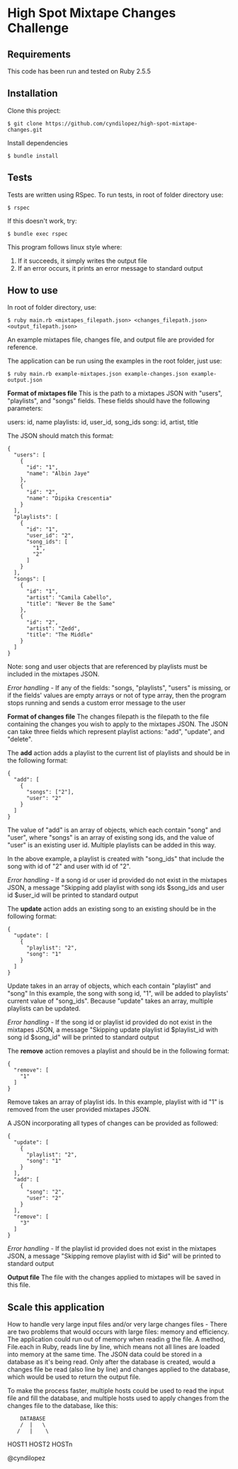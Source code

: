 # High Spot Mixtape Changes Challenge

## Requirements
This code has been run and tested on Ruby 2.5.5

## Installation
Clone this project:
```
$ git clone https://github.com/cyndilopez/high-spot-mixtape-changes.git
```
Install dependencies

```
$ bundle install
```

## Tests
Tests are written using RSpec. To run tests, in root of folder directory use:

```
$ rspec
```

If this doesn't work, try:

```
$ bundle exec rspec
```

This program follows linux style where:
1. If it succeeds, it simply writes the output file
2. If an error occurs, it prints an error message to standard output

## How to use

In root of folder directory, use:

```
$ ruby main.rb <mixtapes_filepath.json> <changes_filepath.json> <output_filepath.json>
```

An example mixtapes file, changes file, and output file are provided for reference.

The application can be run using the examples in the root folder, just use:

```
$ ruby main.rb example-mixtapes.json example-changes.json example-output.json
```

**Format of mixtapes file**
This is the path to a mixtapes JSON with "users", "playlists", and "songs" fields.
These fields should have the following parameters:

users: id, name
playlists: id, user_id, song_ids
song: id, artist, title

The JSON should match this format:
```
{
  "users": [
    {
      "id": "1",
      "name": "Albin Jaye"
    },
    {
      "id": "2",
      "name": "Dipika Crescentia"
    }
  ],
  "playlists": [
    {
      "id": "1",
      "user_id": "2",
      "song_ids": [
        "1",
        "2"
      ]
    }
  ],
  "songs": [
    {
      "id": "1",
      "artist": "Camila Cabello",
      "title": "Never Be the Same"
    },
    {
      "id": "2",
      "artist": "Zedd",
      "title": "The Middle"
    }
  ]
}

```
Note: song and user objects that are referenced by playlists must be included in the mixtapes JSON.

*Error handling* - If any of the fields: "songs, "playlists", "users" is missing, or if the fields' values are empty arrays or not of type array, then the program stops running and sends a custom error message to the user

**Format of changes file**
The changes filepath is the filepath to the file containing the changes you wish to apply to the mixtapes JSON. The JSON can take three fields which represent playlist actions: "add", "update", and "delete".

The **add** action adds a playlist to the current list of playlists and should be in the following format:

```
{
  "add": [
    {
      "songs": ["2"],
      "user": "2"
    }
  ]
}
```

The value of "add" is an array of objects, which each contain "song" and "user", where "songs" is an array of existing song ids, and the value of "user" is an existing user id. Multiple playlists can be added in this way.

In the above example, a playlist is created with "song_ids" that include the song with id of "2" and user with id of "2".

*Error handling* - If a song id or user id provided do not exist in the mixtapes JSON, a message "Skipping add playlist with song ids $song_ids and user id $user_id will be printed to standard output

The **update** action adds an existing song to an existing should be in the following format:

```
{
  "update": [
    {
      "playlist": "2",
      "song": "1"
    }
  ]
}
```

Update takes in an array of objects, which each contain "playlist" and "song" In this example, the song with song id, "1", will be added to playlists' current value of "song_ids". Because "update" takes an array, multiple playlists can be updated.

*Error handling* - If the song id or playlist id provided do not exist in the mixtapes JSON, a message "Skipping update playlist id $playlist_id with song id $song_id" will be printed to standard output

The **remove** action removes a playlist and should be in the following format:

```
{
  "remove": [
    "1"
  ]
}
```

Remove takes an array of playlist ids. In this example, playlist with id "1" is removed from the user provided mixtapes JSON.

A JSON incorporating all types of changes can be provided as followed:

```
{
  "update": [
    {
      "playlist": "2",
      "song": "1"
    }
  ],
  "add": [
    {
      "song": "2",
      "user": "2"
    }
  ],
  "remove": [
    "3"
  ]
}
```

*Error handling* - If the playlist id provided does not exist in the mixtapes JSON, a message "Skipping remove playlist with id $id" will be printed to standard output

**Output file**
The file with the changes applied to mixtapes will be saved in this file.

## Scale this application
How to handle very large input files and/or very large changes files -
There are two problems that would occurs with large files: memory and efficiency. The application could run out of memory when readin g the file. A method, File.each in Ruby, reads line by line, which means not all lines are loaded into memory at the same time. The JSON data could be stored in a database as it's being read. Only after the database is created, would a changes file be read (also line by line) and changes applied to the database, which would be used to return the output file.

To make the process faster, multiple hosts could be used to read the input file and fill the database, and multiple hosts used to apply changes from the changes file to the database, like this:

        DATABASE
        /  |   \
       /   |    \
   HOST1 HOST2  HOSTn

@cyndilopez